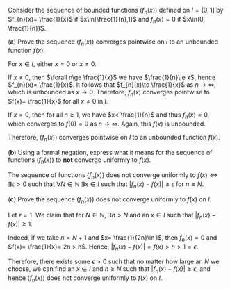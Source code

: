 Consider the sequence of bounded functions $(f_{n}(x))$ defined on $I=(0,1]$ by $f_{n}(x)= \frac{1}{x}$ if $x\in[\frac{1}{n},1]$ and $f_{n}(x)=0$ if $x\in(0, \frac{1}{n})$.

(**a**) Prove the sequence $(f_{n}(x))$ converges pointwise on $I$ to an unbounded function $f(x)$.

For $x\in I$, either $x=0$ or $x\ne0$.

If $x\ne0$, then $\forall n\ge \frac{1}{x}$ we have $\frac{1}{n}\le x$, hence $f_{n}(x)= \frac{1}{x}$. It follows that $f_{n}(x)\to \frac{1}{x}$ as $n\to\infty$, which is unbounded as $x\to 0$. Therefore, $f_{n}(x)$ converges pointwise to $f(x)= \frac{1}{x}$ for all $x\ne0$ in $I$.

If $x=0$, then for all $n\ge 1$, we have $x< \frac{1}{n}$ and thus $f_{n}(x)=0$, which converges to $f(0)=0$ as $n\to\infty$. Again, this $f(x)$ is unbounded.

Therefore, $(f_{n}(x))$ converges pointwise on $I$ to an unbounded function $f(x)$.

(**b**) Using a formal negation, express what it means for the sequence of functions $(f_{n}(x))$ to **not** converge uniformly to $f(x)$.

The sequence of functions $(f_{n}(x))$ does not converge uniformly to $f(x)\iff\exists \epsilon>0$ such that $\forall N\in\mathbb{N}$ $\exists x\in I$ such that $|f_{n}(x)-f(x)|\ge \epsilon$ for $n\ge N$.

(**c**) Prove the sequence $(f_{n}(x))$ does not converge uniformly to $f(x)$ on $I$.

Let $\epsilon=1$. We claim that for $N\in\mathbb{N}$, $\exists n>N$ and an $x\in I$ such that $|f_{n}(x)-f(x)|\ge 1$. 

Indeed, if we take $n=N+1$ and $x= \frac{1}{2n}\in I$, then $f_{n}(x)=0$ and $f(x)= \frac{1}{x}= 2n > n$. Hence, $|f_{n}(x)-f(x)|=f(x)> n>1 = \epsilon$.

Therefore, there exists some $\epsilon>0$ such that no matter how large an $N$ we choose, we can find an $x\in I$ and $n\ge N$ such that $|f_{n}(x)-f(x)|\ge \epsilon$, and hence $(f_{n}(x))$ does not converge uniformly to $f(x)$ on $I$.
